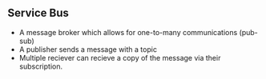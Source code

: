 ## Service Bus

- A message broker which allows for one-to-many communications (pub-sub)
- A publisher sends a message with a topic
- Multiple reciever can recieve a copy of the message via their subscription. 
